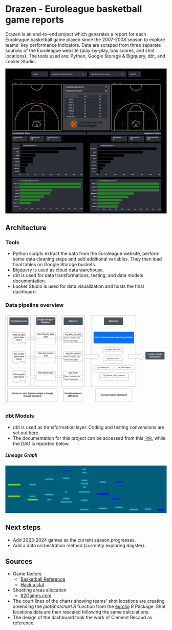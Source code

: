 # Drazen - Euroleague basketball game reports
Drazen is an end-to-end project which generates a report for each Euroleague basketball game played since the 2007-2008 season to explore teams' key performance indicators.
Data are scraped from three separate sources of the Euroleague website (play-by-play, box scores, and shot locations). The tools used are: Python, Google Storage & Bigquery, dbt, and Looker Studio.


![GitHub Logo](img/game_report_dashboard.PNG)



## Architecture 

### Tools

* Python scripts extract the data from the Euroleague website, perform some data cleaning steps and add additional variables. They then load final tables on Google Storage buckets.
* Bigquery is used as cloud data warehouse.
* dbt is used for data transformations, testing, and data models documentation.
* Looker Studio is used for data visualization and hosts the final dashboard.

### Data pipeline overview
![GitHub Logo](img/data_pipeline_overview.PNG)

### dbt Models 
* dbt is used as transformation layer. Coding and testing convensions are set out [here](./dbt/BigQuery/README.md).
* The documentation for this project can be accessed from this [link](https://ephemeral-blini-272893.netlify.app), while the DAG is reported below.

##### Lineage Graph
![GitHub Logo](img/dbt_dag.PNG)


## Next steps 
* Add 2023-2024 games as the current season progresses.
* Add a data orchestration method (currently exploring dagster).


## Sources 
*  Game factors
	* [Basketball Reference](https://www.basketball-reference.com/about/glossary.html)
	* [Hack a stat](https://hackastat.eu/en/glossary/)
*  Shooting areas allocation
	* [82Games.com](https://www.82games.com/shotzones.htm)
* The court lines of the charts showing teams' shot locations are creating amending the *plotShotchart.R* function from the [eurolig](https://github.com/solmos/eurolig) *R* Package. Shot locations data are then rescaled following the same calculations. 
* The design of the dashboard took the work of Clement Recaud as reference.

